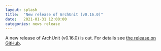 ```yaml
---
layout: splash
title:  "New release of ArchUnit (v0.16.0)"
date:   2021-01-31 12:00:00
categories: news release
---
```


A new release of ArchUnit (v0.16.0) is out. For details see [the release on GitHub](https://github.com/TNG/ArchUnit/releases/tag/v0.16.0 "ArchUnit v0.16.0 on GitHub").
